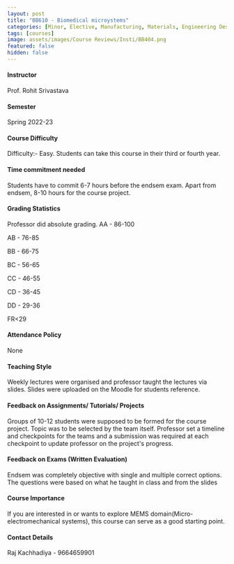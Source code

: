 ```yaml
---
layout: post
title: "BB610 - Biomedical microystems"
categories: [Minor, Elective, Manufacturing, Materials, Engineering Design, Product Design]
tags: [courses]
image: assets/images/Course Reviews/Insti/BB404.png
featured: false
hidden: false
---
```


#### Instructor
Prof. Rohit Srivastava 

#### Semester
Spring 2022-23

#### Course Difficulty
Difficulty:- Easy. Students can take this course in their third or fourth year.

#### Time commitment needed
Students have to commit 6-7 hours before the endsem exam. Apart from endsem, 8-10 hours for the course project. 

#### Grading Statistics
Professor did absolute grading. 
AA - 86-100

AB - 76-85

BB - 66-75

BC - 56-65

CC - 46-55

CD - 36-45

DD - 29-36

FR<29

#### Attendance Policy
None

#### Teaching Style
Weekly lectures were organised and professor taught the lectures via slides. Slides were uploaded on the Moodle for students reference.

#### Feedback on Assignments/ Tutorials/ Projects
Groups of 10-12 students were supposed to be formed for the course project. Topic was to be selected by the team itself. Professor set a timeline and checkpoints for the teams and a submission was required at each checkpoint to update professor on the project's progress. 

#### Feedback on Exams (Written Evaluation)
Endsem was completely objective with single and multiple correct options. The questions were based on what he taught in class and from the slides

#### Course Importance
If you are interested in or wants to explore MEMS domain(Micro-electromechanical systems), this course can serve as a good starting point.

#### Contact Details
Raj Kachhadiya  - 9664659901

